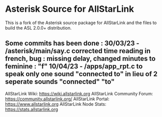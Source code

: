# Asterisk Source for AllStarLink

This is a fork of the Asterisk source package for AllStarLink and the files to build the ASL 2.0.0+ distribution.

Some commits has been done :
30/03/23 - /asterisk/main/say.c corrected time reading in french, bug : missing delay, changed minutes to feminine : "f"
10/04/23 - /apps/app_rpt.c to speak only one sound "connected to" in lieu of 2 seperate sounds "connected" "to"
---------------------------------------------------------------------------------------------------------------------------------

AllStarLink Wiki: https://wiki.allstarlink.org
AllStarLink Community Forum: https://community.allstarlink.org/
AllStarLink Portal:  https://www.allstarlink.org
AllStarLink Node Stats:  https://stats.allstarlink.org
